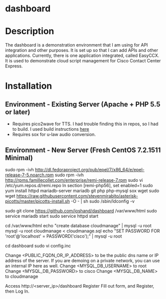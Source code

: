 # dashboard

# Description
The dashboard is a demonstration environment that I am using for API integration and other purposes. It is set up so that I can add APIs and other applications. Currently, there is one application integrated, called EasyCCX. It is used to demonstrate cloud script management for Cisco Contact Center Express.

# Installation

## Environment - Existing Server (Apache + PHP 5.5 or later)
* Requires pico2wave for TTS. I had trouble finding this in repos, so I had to build. I used build instructions <a href='http://pbxinaflash.com/community/threads/svox-pico-tts-for-asterisk.17859/'>here</a><br>
* Requires sox for u-law audio conversion.<br>

## Environment - New Server (Fresh CentOS 7.2.1511 Minimal)
sudo rpm -ivh http://dl.fedoraproject.org/pub/epel/7/x86_64/e/epel-release-7-5.noarch.rpm
sudo rpm -ivh http://rpms.famillecollet.com/enterprise/remi-release-7.rpm
sudo vi /etc/yum.repos.d/remi.repo
In section [remi-php56], set enabled=1
sudo yum install httpd mariadb-server mariadb git php php-mysql sox wget
sudo wget https://raw.githubusercontent.com/stevenmirabito/asterisk-picotts/master/picotts-install.sh -O - | sh 
sudo /sbin/ldconfig -v

sudo git clone https://github.com/joshand/dashboard /var/www/html
sudo service mariadb start
sudo service httpd start

cd /var/www/html
echo "create database cloudmanage" | mysql -u root
mysql -u root cloudmanage < cloudmanage.sql
echo "SET PASSWORD FOR 'root'@'localhost' = PASSWORD('cisco');" | mysql -u root

cd dashboard
sudo vi config.inc

Change <PUBLIC_FQDN_OR_IP_ADDRESS> to be the public dns name or IP address of the server. If you are demoing on a private network, you can use an internal IP here as well.
Change <MYSQL_DB_USERNAME> to root
Change <MYSQL_DB_PASSWORD> to cisco
Change <MYSQL_DB_NAME> to cloudmanage

Access http://<server_ip>/dashboard
Register
Fill out form, and Register, then Log In.

